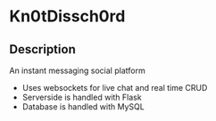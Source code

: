 # Kn0tDissch0rd

## Description

An instant messaging social platform
  - Uses websockets for live chat and real time CRUD
  - Serverside is handled with Flask
  - Database is handled with MySQL
  
